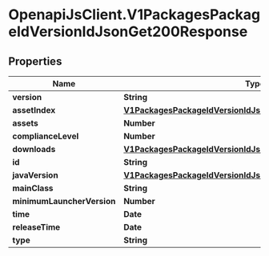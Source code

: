 # OpenapiJsClient.V1PackagesPackageIdVersionIdJsonGet200Response

## Properties

Name | Type | Description | Notes
------------ | ------------- | ------------- | -------------
**version** | **String** |  | [optional] 
**assetIndex** | [**V1PackagesPackageIdVersionIdJsonGet200ResponseAssetIndex**](V1PackagesPackageIdVersionIdJsonGet200ResponseAssetIndex.md) |  | [optional] 
**assets** | **Number** |  | [optional] 
**complianceLevel** | **Number** |  | [optional] 
**downloads** | [**V1PackagesPackageIdVersionIdJsonGet200ResponseDownloads**](V1PackagesPackageIdVersionIdJsonGet200ResponseDownloads.md) |  | [optional] 
**id** | **String** |  | [optional] 
**javaVersion** | [**V1PackagesPackageIdVersionIdJsonGet200ResponseJavaVersion**](V1PackagesPackageIdVersionIdJsonGet200ResponseJavaVersion.md) |  | [optional] 
**mainClass** | **String** |  | [optional] 
**minimumLauncherVersion** | **Number** |  | [optional] 
**time** | **Date** |  | [optional] 
**releaseTime** | **Date** |  | [optional] 
**type** | **String** |  | [optional] 


